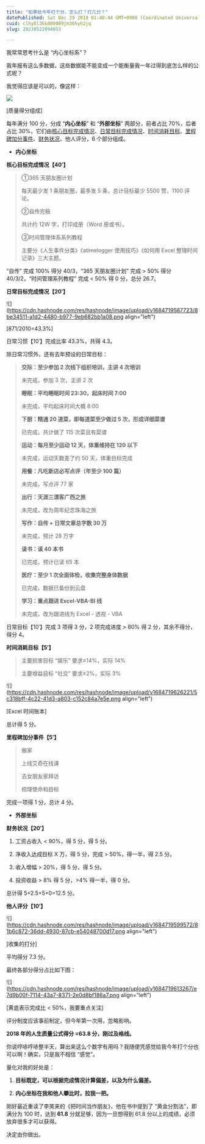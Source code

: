 ```yaml
---
title: "如果给今年打个分，怎么打？打几分？"
datePublished: Sat Dec 29 2018 01:40:44 GMT+0000 (Coordinated Universal Time)
cuid: clhy6l36k000009jm36hyh2jq
slug: 20230522094053

---
```


我常常思考什么是 “内心坐标系”？

我年报有这么多数据，这些数据能不能变成一个能衡量我一年过得到底怎么样的公式呢？

我觉得应该是可以的，像这样：

![](https://cdn.hashnode.com/res/hashnode/image/upload/v1684719583814/c88aedf3-e17e-4fb4-8d1a-ed7b65ca02f9.png)

\[质量得分组成\]

每年满分 100 分，分成 “**内心坐标**” 和 “**外部坐标**” 两部分，前者占比 70%，后者占比 30%，它们由[核心目标完成情况](http://mp.weixin.qq.com/s?__biz=MzI3MzU5MDA1OQ==&mid=2247484633&idx=1&sn=4aada58de098175ab7a33f6f99d49401&chksm=eb21b69ddc563f8b4f61322a6cb756277c3c8fb780434189f6273798a9bdb42635f175b1dd1d&scene=21#wechat_redirect)、[日常目标完成情况](http://mp.weixin.qq.com/s?__biz=MzI3MzU5MDA1OQ==&mid=2247484673&idx=1&sn=3bb1b7600b16eb9c2e21086b553fdd59&chksm=eb21b745dc563e535894c424c2a9a15bbb3a6197e7a4acddc6faf70a62a7fe18a72a973e0ef7&scene=21#wechat_redirect)、[时间消耗目标](http://mp.weixin.qq.com/s?__biz=MzI3MzU5MDA1OQ==&mid=2247484615&idx=1&sn=ae0f6350d150da32913199859969a79b&chksm=eb21b683dc563f95794eee235d5e3e4cd671c118a81bb244bec4629805933c38c93d458ce250&scene=21#wechat_redirect)、[里程碑加分事件](http://mp.weixin.qq.com/s?__biz=MzI3MzU5MDA1OQ==&mid=2247484639&idx=1&sn=26b7929b894e8f87093ddb5f89b58288&chksm=eb21b69bdc563f8dfd836d2bfd973e40fcbcafa286b80127ab0e7a600c71865410d182fe691e&scene=21#wechat_redirect)、[财务状况](http://mp.weixin.qq.com/s?__biz=MzI3MzU5MDA1OQ==&mid=2247484732&idx=1&sn=83d0392be7f72915b1c8590344340998&chksm=eb21b778dc563e6e7015553788a3273e6084ee6cfcd497da9403cd1cb2068ff99af96ea9087d&scene=21#wechat_redirect)、他人评分，6 个部分组成。

* **内心坐标**
    

**核心目标完成情况【40′】**

> ①365 天朋友圈计划
> 
> 每天最少发 1 条朋友圈，最多发 5 条，总计目标最少 5500 赞，1100 评论。
> 
> ②自传完稿
> 
> 共计约 12W 字，打印成册（Word 册或书）。
> 
> ③时间管理体系系列教程
> 
> 主要分《人生事件分类》《atimelogger 使用技巧》《如何用 Excel 整理时间记录》三大主题。

“自传” 完成 100% 得分 40/3，“365 天朋友圈计划” 完成 &gt; 50% 得分 40/3/2，“时间管理系列教程” 完成 &lt; 50% 得 0 分，总分 26.7。

**日常目标完成情况【20′】**

![](https://cdn.hashnode.com/res/hashnode/image/upload/v1684719587723/8be34511-a1d2-4480-b977-9eb682bb1a08.png align="left")

\[871/2010=43.3%\]

日常习惯【10′】完成比率 43.3%，共得 4.3。

除日常习惯外，还有去年预设的日常目标：

> **交际：至少参加 2 次线下组织培训，主讲 4 次培训**
> 
> 未完成，参加 3 次，主讲 2 次
> 
> **睡眠：平均睡眠时间 23:30，起床时间 7:00**
> 
> 未完成，平均起床时间大概 8:00
> 
> **下厨：精通 20 道菜，即每道菜至少做过 5 次，形成详细菜谱**
> 
> 已完成，共计做了 115 次菜且有菜谱
> 
> **运动：每月至少运动 12 天，体重维持在 120 以下**
> 
> 未完成，运动天数差了约 50 天，体重目标完成
> 
> **用餐：凡吃新店必写点评（年至少 100 篇）**
> 
> 未完成，写点评 77 家
> 
> **出行：天涯三漂客广西之旅**
> 
> 未完成，改为周年纪念珠海之旅
> 
> **写作：自传 + 日常文章总字数 30 万**
> 
> 未完成，预计 28 万字
> 
> **读书：读 40 本书**
> 
> 已完成，预计已读 65 本
> 
> **医疗：至少 1 次全面体检，收集完整身体数据**
> 
> 已完成，数据已备份到云盘
> 
> **学习：重点跟进 Excel-VBA-BI 线**
> 
> 未完成，改为跟进线为 Excel - 透视 - VBA

日常目标【10′】完成 3 项得 3 分，2 项完成进度 &gt; 80% 得 2 分，其余不得分，得分 4。

**时间消耗目标【5′】**

> 主要损害目标 “娱乐” 要求≤14%，实际 14%  
> 
> 主要增益目标 “社交” 要求≥2%，实际 3%

![](https://cdn.hashnode.com/res/hashnode/image/upload/v1684719626221/5c318bff-4c22-41d3-a803-c152c84a7e5e.png align="left")

\[Excel 时间账本\]

总计得 5 分。

**里程碑加分事件【5′】**

> 搬家
> 
> 上线艾奇在线课
> 
> 去女朋友家拜访
> 
> 梳理使命和目标

完成一项得 1 分，总计 4 分。

* **外部坐标**
    

**财务状况【20′】**

1. 工资占收入 &lt; 90%，得 5 分，得 5 分。
    
2. 净收入达成目标 X 万，得 5 分，完成 &gt; 50%，得一半，得 2.5 分。
    
3. 收入增幅 &gt; 20%，得 5 分，得 5 分。
    
4. 投资收益 &gt; 8% 得 5 分，&gt;4% 得一半，得 0 分。
    

总计得 5+2.5+5+0=12.5 分。

**他人评分【10′】**

![](https://cdn.hashnode.com/res/hashnode/image/upload/v1684719599572/81b6c872-36dd-4930-87cb-e54048700d17.png align="left")

\[收集的打分\]

平均得分 7.3 分。

最终各部分得分占比如下图：

![](https://cdn.hashnode.com/res/hashnode/image/upload/v1684719613267/e7d9b00f-7114-43a7-8371-2e0d8bf186a7.png align="left")

\[黄底表示完成比 &lt; 50%，我要重点关注\]

评分制度应该事前制定，但今年第一次用，忽略影响。

**2018 年的人生质量公式得分 =63.8 分，刚过及格线。**

你说哼哧哼哧整半天，算出来这么个数字有用吗？我随便凭感觉给我今年打个分也可以啊！确实，只是我不相信 “感觉”。

量化对我的好处是：

1. **目标既定，可以根据完成情况计算偏差，以及为什么偏差。**
    
2. **内心坐标在我和他人攀比时，拉我一把。**
    

刚好最近重读了李笑来的《把时间当作朋友》，他在书中提到了 “黄金分割法”，即满分为 100 时，达到 **61.8** 分就足够，因为一旦想得到 61.8 分以上的成绩，必须放弃很多才可以获得。

决定由你做出。